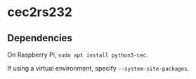 # cec2rs232

## Dependencies

On Raspberry Pi, `sudo apt install python3-cec`.

If using a virtual environment, specify `--system-site-packages`.

